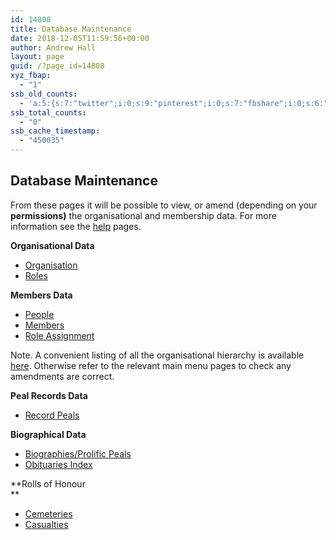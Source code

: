 ```yaml
---
id: 14808
title: Database Maintenance
date: 2018-12-05T11:59:56+00:00
author: Andrew Hall
layout: page
guid: /?page_id=14808
xyz_fbap:
  - "1"
ssb_old_counts:
  - 'a:5:{s:7:"twitter";i:0;s:9:"pinterest";i:0;s:7:"fbshare";i:0;s:6:"reddit";i:0;s:6:"tumblr";N;}'
ssb_total_counts:
  - "0"
ssb_cache_timestamp:
  - "450035"
---
```

## Database Maintenance

From these pages it will be possible to view, or amend (depending on your **permissions)** the organisational and membership data. For more information see the <a href="http:///database/help/" target="_blank" rel="noopener noreferrer">help</a> pages.

**Organisational Data**

  * [Organisation](/database/organisation/)
  * [Roles](/database/roles/)

**Members Data**

  * [People](/database/people/)
  * [Members](/database/members/)
  * [Role Assignment](/database/role-assignment/)

Note. A convenient listing of all the organisational hierarchy is available [here](/database/organisation-hierarchy-listing/). Otherwise refer to the relevant main menu pages to check any amendments are correct.

**Peal Records Data**

  * [Record Peals](/database/record-peals/)

**Biographical Data**

  * [Biographies/Prolific Peals](/database/biographies/)
  * [Obituaries Index](/database/obituaries/)

**Rolls of Honour  
** 

  * [Cemeteries](/database/cemetery/)
  * [Casualties](/database/casualty/)
